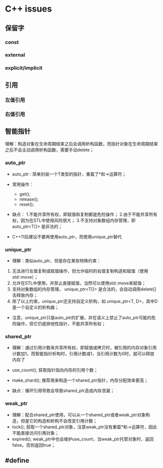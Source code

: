 # C++ issues  
## 保留字
### const  

### external  

### explicit/implicit

## 引用
### 左值引用
### 右值引用

## 智能指针
理解：构造对象在生命周期结束之后会调用析构函数，而指针对象在生命周期结束之后不会主动调用析构函数，需要手动delete；
### auto_ptr
- auto_ptr<T> : 简单封装一个T类型的指针，重载了*和->运算符；
- 常用操作：
    - get(); 
    - release();
    - reset(); 
- 缺点：
1.不能共享所有权，即赋值和复制都是危险操作；
2.由于不能共享所有权，因为在STL中使用风险很大；
3.不支持对象数组内存管理，即auto_ptr<T[]> 是非法的；

- C++11后建议不要再使用auto_ptr，而使用unique_ptr替代  
### unique_ptr
- 理解：类似auto_ptr，但是存在某些特殊约束：
1. 无法进行左值复制或赋值操作，但允许临时的右值复制构造和赋值（使用std::move）；
2. 允许在STL中使用，并禁止直接赋值，当然可以使用std::move来赋值；
3. 支持对象数组的内存管理， unique_ptr<T[]> 是合法的，会自动调用delete[]去释放内存；
4. 除了以上约束，unique_ptr还支持自定义析构，如 unique_ptr<T, D>，其中D是一个自定义的析构器；  

- 注意，unique_ptr只是auto_ptr的扩展，并在语义上禁止了auto_ptr可能的危险操作，但它仍是排他性指针，不能共享所有权；  
### shared_ptr  
- 理解：通过引用计数来共享所有权，即赋值或拷贝时，被引用的内存对象引用计数加1，而智能指针析构时，引用计数减1，当引用计数为0时，就可以释放内存了  
- use_count(); 获取指针指向内存的引用个数；
- make_shard<T>(); 推荐用来构造一个shared_ptr指针，内存分配效率更高；

- 缺点：循环引用导致会导致shared_ptr造成内存泄漏；

### weak_ptr  
- 理解：配合shared_ptr使用，可以从一个shared_ptr或者weak_ptr对象构造，但是它的构造和析构不会改变引用计数；
- lock(); 获取一个shared_ptr对象，注意weak_ptr没有重载*和->运算符，因此不能直接访问引用对象；
- expired(); weak_ptr中也会维护use_count，当weak_ptr托管对象时，返回false，否则返回true；

## \#define



